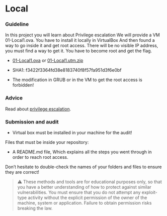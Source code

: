 # Local

### Guideline

In this project you will learn about Privilege escalation We will provide a VM 01-Local1.ova.
You have to install it locally in VirtualBox And then found a way to go inside it and get root access.
There will be no visible IP address, you must find a way to get it.
You have to become root and get the flag.

- [01-Local1.ova](https://assets.01-edu.org/cybersecurity/local/01-Local.ova) or [01-Local1.utm.zip](https://assets.01-edu.org/cybersecurity/local/01-Local1.utm.zip)
- SHA1: f3422f3364fd38e8183740f8f57fa951d3f6e0bf

- The modification in GRUB or in the VM to get the root access is forbidden!

### Advice

Read about [privilege escalation](https://en.wikipedia.org/wiki/Privilege_escalation).

### Submission and audit

- Virtual box must be installed in your machine for the audit!

Files that must be inside your repository:

- A README.md file, Which explains all the steps you went through in order to reach root access.

Don’t hesitate to double-check the names of your folders and files to ensure they are correct!

> ⚠️ These methods and tools are for educational purposes only, so that you have a better understanding of how to protect against similar vulnerabilities. You must ensure that you do not attempt any exploit-type activity without the explicit permission of the owner of the machine, system or application. Failure to obtain permission risks breaking the law.
